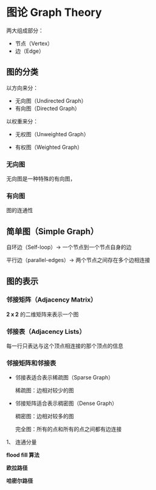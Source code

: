 # 图论 Graph Theory

两大组成部分：

- 节点（Vertex）
- 边（Edge）

## 图的分类

以方向来分：

- 无向图（Undirected Graph）
- 有向图（Directed Graph）

以权重来分：

- 无权图（Unweighted Graph）

- 有权图（Weighted Graph）

### 无向图

无向图是一种特殊的有向图，

### 有向图



图的连通性



## 简单图（Simple Graph）

自环边（Self-loop）-> 一个节点到一个节点自身的边

平行边（parallel-edges）-> 两个节点之间存在多个边相连接



## 图的表示

### 邻接矩阵（Adjacency Matrix）

**2 x 2** 的二维矩阵来表示一个图

### 邻接表（Adjacency Lists）

每一行只表达与这个顶点相连接的那个顶点的信息

### 邻接矩阵和邻接表

- 邻接表适合表示稀疏图（Sparse Graph）

  稀疏图：边相对较少的图

- 邻接矩阵适合表示稠密图（Dense Graph）

  稠密图：边相对较多的图

  完全图：所有的点和所有的点之间都有边连接

1、 连通分量



**flood fill 算法**

**欧拉路径**

**哈密尔路径**

